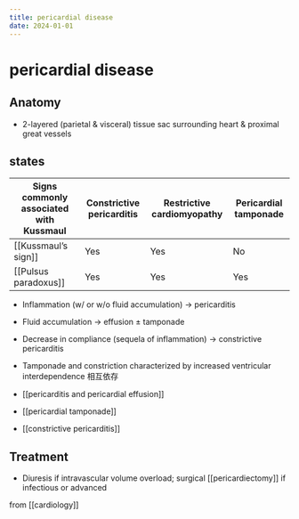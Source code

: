 ```yaml
---
title: pericardial disease
date: 2024-01-01
---
```


# pericardial disease

## Anatomy

- 2-layered (parietal & visceral) tissue sac surrounding heart & proximal great vessels

## states

| Signs commonly associated with Kussmaul | Constrictive pericarditis | Restrictive cardiomyopathy | Pericardial tamponade |
| --------------------------------------- | ------------------------- | -------------------------- | --------------------- |
| [[Kussmaul’s sign]]                     | Yes                       | Yes                        | No                    |
| [[Pulsus paradoxus]]                    | Yes                       | Yes                        | Yes                   |

- Inflammation (w/ or w/o fluid accumulation) → pericarditis
- Fluid accumulation → effusion ± tamponade
- Decrease in compliance (sequela of inflammation) → constrictive pericarditis
- Tamponade and constriction characterized by increased ventricular interdependence 相互依存

- [[pericarditis and pericardial effusion]]
- [[pericardial tamponade]]
- [[constrictive pericarditis]]

## Treatment

- Diuresis if intravascular volume overload; surgical [[pericardiectomy]] if infectious or advanced

from [[cardiology]]
